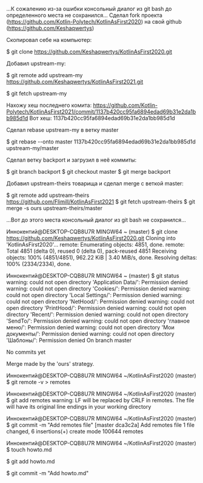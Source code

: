 ...К сожалению из-за ошибки консольный диалог из git bash до определенного места не сохранился...
Сделал fork проекта (https://github.com/Kotlin-Polytech/KotlinAsFirst2020) на свой github (https://github.com/Keshaqwertys)

Скопировал себе на компьютер:

$ git clone https://github.com/Keshaqwertys/KotlinAsFirst2020.git

Добавил upstream-my:

$ git remote add upstream-my https://github.com/Keshaqwertys/KotlinAsFirst2021.git

$ git fetch upstream-my

Нахожу хеш последнего комита: 
https://github.com/Kotlin-Polytech/KotlinAsFirst2021/commit/1137b420cc95fa6894edad69b31e2da1bb985d1d
Вот хеш: 1137b420cc95fa6894edad69b31e2da1bb985d1d

Сделал rebase upstream-my в ветку master

$ git rebase --onto master 1137b420cc95fa6894edad69b31e2da1bb985d1d upstream-my/master

Сделал ветку backport и загрузил в неё коммиты:

$ git branch backport
$ git checkout master
$ git merge backport

Добавил upstream-theirs товарища и сделал merge с веткой master:

$ git remote add upstream-theirs https://github.com/Flimill/KotlinAsFirst2021
$ git fetch upstream-theirs
$ git merge -s ours upstream-theirs/master


...Вот до этого места консольный диалог из git bash не сохранился...

Иннокентий@DESKTOP-CQB8U7R MINGW64 ~ (master)
$ git clone https://github.com/Keshaqwertys/KotlinAsFirst2020.git
Cloning into 'KotlinAsFirst2020'...
remote: Enumerating objects: 4851, done.
remote: Total 4851 (delta 0), reused 0 (delta 0), pack-reused 4851
Receiving objects: 100% (4851/4851), 962.22 KiB | 3.40 MiB/s, done.
Resolving deltas: 100% (2334/2334), done.

Иннокентий@DESKTOP-CQB8U7R MINGW64 ~ (master)
$ git status
warning: could not open directory 'Application Data/': Permission denied
warning: could not open directory 'Cookies/': Permission denied
warning: could not open directory 'Local Settings/': Permission denied
warning: could not open directory 'NetHood/': Permission denied
warning: could not open directory 'PrintHood/': Permission denied
warning: could not open directory 'Recent/': Permission denied
warning: could not open directory 'SendTo/': Permission denied
warning: could not open directory 'главное меню/': Permission denied
warning: could not open directory 'Мои документы/': Permission denied
warning: could not open directory 'Шаблоны/': Permission denied
On branch master

No commits yet

























Merge made by the 'ours' strategy.

Иннокентий@DESKTOP-CQB8U7R MINGW64 ~/KotlinAsFirst2020 (master)
$ git remote -v > remotes

Иннокентий@DESKTOP-CQB8U7R MINGW64 ~/KotlinAsFirst2020 (master)
$ git add remotes
warning: LF will be replaced by CRLF in remotes.
The file will have its original line endings in your working directory

Иннокентий@DESKTOP-CQB8U7R MINGW64 ~/KotlinAsFirst2020 (master)
$ git commit -m "Add remotes file"
[master dca3c2a] Add remotes file
 1 file changed, 6 insertions(+)
 create mode 100644 remotes

Иннокентий@DESKTOP-CQB8U7R MINGW64 ~/KotlinAsFirst2020 (master)
$ touch howto.md

$ git add howto.md

$ git commit -m "Add howto.md"